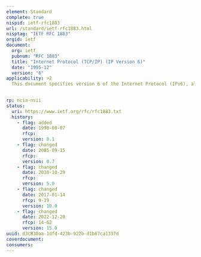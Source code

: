 ```yaml
---
element: Standard
complete: true
nispid: ietf-rfc1883
url: /standard/ietf-rfc1883.html
nisptag: "IETF RFC 1883"
orgid: ietf
document:
  org: ietf
  pubnum: "RFC 1883"
  title: "Internet Protocol (TCP/IP) (IP Version 6)"
  date: "1995-12"
  version: "6"
applicability: >2
  This document specifies version 6 of the Internet Protocol (IPv6), also sometimes referred to as IP Next Generation or IPng.  IP version 6 (IPv6) is a new version of the Internet Protocol, designed as a successor to IP version 4 (IPv4).

  
rp: ncia-nsii
status:
  uri: https://www.ietf.org/rfc/rfc1883.txt
  history: 
    - flag: added
      date: 1998-08-07
      rfcp: 
      version: 0.1
    - flag: changed
      date: 2005-09-15
      rfcp: 
      version: 0.7
    - flag: changed
      date: 2010-10-29
      rfcp: 
      version: 5.0
    - flag: changed
      date: 2017-01-14
      rfcp: 9-19
      version: 10.0
    - flag: changed
      date: 2022-12-20
      rfcp: 14-62
      version: 15.0
uuid: d3c830aa-1dfd-423b-922b-d1b67ca1337d
coverdocument:
consumers:
---
```

